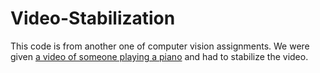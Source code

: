 # Video-Stabilization

This code is from another one of computer vision assignments. We were given [a video of someone playing a piano](https://www.youtube.com/watch?v=NMGNak2u3Rc) and had to stabilize the video.
